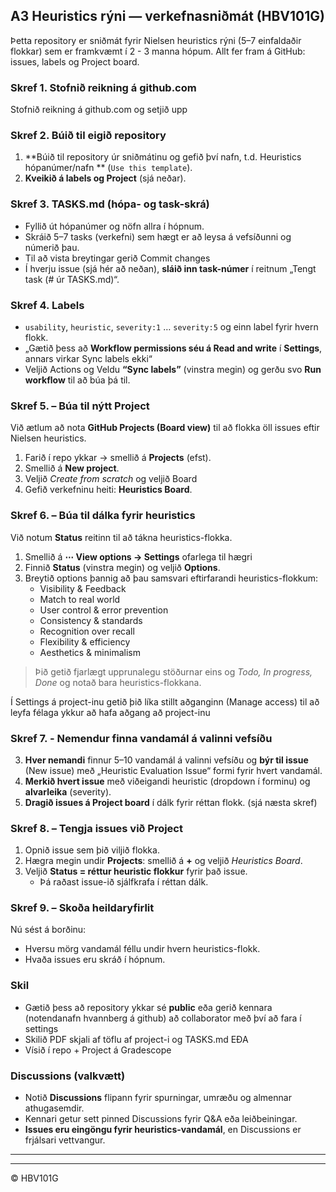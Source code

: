 ## A3 Heuristics rýni — verkefnasniðmát (HBV101G)

Þetta repository er sniðmát fyrir Nielsen heuristics rýni (5–7 einfaldaðir flokkar) sem er framkvæmt í 2 - 3 manna hópum.
Allt fer fram á GitHub: issues, labels og Project board.


### Skref 1. Stofnið reikning á github.com 
Stofnið reikning á github.com og setjið upp

### Skref 2. Búið til eigið repository 
1. **Búið til repository úr sniðmátinu og gefið því nafn, t.d. Heuristics hópanúmer/nafn ** (`Use this template`).
2. **Kveikið á labels og Project** (sjá neðar).


### Skref 3. TASKS.md (hópa- og task-skrá)
- Fyllið út hópanúmer og nöfn allra í hópnum.
- Skráið 5–7 tasks (verkefni) sem hægt er að leysa á vefsíðunni og númerið þau.
- Til að vista breytingar gerið Commit changes
- Í hverju issue (sjá hér að neðan), **sláið inn task-númer** í reitnum „Tengt task (# úr TASKS.md)“.
  

### Skref 4. Labels
- `usability`, `heuristic`, `severity:1` … `severity:5` og einn label fyrir hvern flokk.
- „Gætið þess að **Workflow permissions séu á Read and write** í **Settings**, annars virkar Sync labels ekki“
- Veljið Actions og Veldu **“Sync labels”** (vinstra megin) og gerðu svo **Run workflow** til að búa þá til.

### Skref 5. – Búa til nýtt Project
Við ætlum að nota **GitHub Projects (Board view)** til að flokka öll issues eftir Nielsen heuristics.
1. Farið í repo ykkar → smellið á **Projects** (efst).
2. Smellið á **New project**.
3. Veljið *Create from scratch* og veljið Board
4. Gefið verkefninu heiti: **Heuristics Board**.


### Skref 6. – Búa til dálka fyrir heuristics
Við notum **Status** reitinn til að tákna heuristics-flokka.

1. Smellið á **⋯ View options → Settings** ofarlega til hægri 
2. Finnið **Status** (vinstra megin) og veljið **Options**.
3. Breytið options þannig að þau samsvari eftirfarandi heuristics-flokkum:
   - Visibility & Feedback
   - Match to real world
   - User control & error prevention
   - Consistency & standards
   - Recognition over recall
   - Flexibility & efficiency
   - Aesthetics & minimalism

> Þið getið fjarlægt upprunalegu stöðurnar eins og *Todo, In progress, Done* og notað bara heuristics-flokkana.


Í Settings á project-inu getið þið líka stillt aðganginn (Manage access) til að leyfa félaga ykkur að hafa aðgang að project-inu 

### Skref 7. - Nemendur finna vandamál á valinni vefsíðu
3. **Hver nemandi** finnur 5–10 vandamál á valinni vefsíðu og **býr til issue** (New issue) með „Heuristic Evaluation Issue“ formi fyrir hvert vandamál.
4. **Merkið hvert issue** með viðeigandi heuristic (dropdown í forminu) og **alvarleika** (severity).
5. **Dragið issues á Project board** í dálk fyrir réttan flokk. (sjá næsta skref) 

   
### Skref 8. – Tengja issues við Project
1. Opnið issue sem þið viljið flokka.
2. Hægra megin undir **Projects**: smellið á **+** og veljið *Heuristics Board*.
3. Veljið **Status = réttur heuristic flokkur** fyrir það issue.
   - Þá raðast issue-ið sjálfkrafa í réttan dálk.

### Skref 9. – Skoða heildaryfirlit
Nú sést á borðinu:
- Hversu mörg vandamál féllu undir hvern heuristics-flokk.
- Hvaða issues eru skráð í hópnum.


### Skil
-  Gætið þess að repository ykkar sé **public** eða gerið kennara (notendanafn hvannberg á github) að collaborator með því að fara í settings 
-  Skilið PDF skjali af töflu af project-i og TASKS.md EÐA
-  Vísið í repo + Project á Gradescope


### Discussions (valkvætt)
- Notið **Discussions** flipann fyrir spurningar, umræðu og almennar athugasemdir.
- Kennari getur sett pinned Discussions fyrir Q&A eða leiðbeiningar.
- **Issues eru eingöngu fyrir heuristics-vandamál**, en Discussions er frjálsari vettvangur.

---



---

© HBV101G
